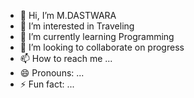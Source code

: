 - 👋 Hi, I’m M.DASTWARA
- 👀 I’m interested in Traveling
- 🌱 I’m currently learning Programming
- 💞️ I’m looking to collaborate on progress
- 📫 How to reach me ...
- 😄 Pronouns: ...
- ⚡ Fun fact: ...

<!---
DASTWARA/DASTWARA is a ✨ special ✨ repository because its `README.md` (this file) appears on your GitHub profile.
You can click the Preview link to take a look at your changes.
--->
